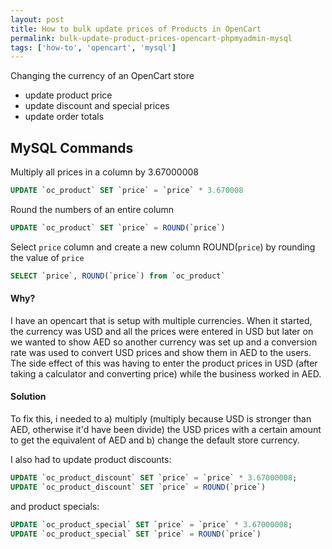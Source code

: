 ```yaml
---
layout: post
title: How to bulk update prices of Products in OpenCart
permalink: bulk-update-product-prices-opencart-phpmyadmin-mysql
tags: ['how-to', 'opencart', 'mysql']
---
```


Changing the currency of an OpenCart store

- update product price
- update discount and special prices
- update order totals

MySQL Commands
---
Multiply all prices in a column by 3.67000008
    
```sql
UPDATE `oc_product` SET `price` = `price` * 3.670008
```

Round the numbers of an entire column

```sql
UPDATE `oc_product` SET `price` = ROUND(`price`)
```
 
Select `price` column and create a new column ROUND(`price`) by rounding the value of `price`

```sql
SELECT `price`, ROUND(`price`) from `oc_product`
```

#### Why?
I have an opencart that is setup with multiple currencies. When it started, the currency was USD and all the prices were entered in USD but later on we wanted to show AED so another currency was set up and a conversion rate was used to convert USD prices and show them in AED to the users. The side effect of this was having to enter the product prices in USD (after taking a calculator and converting price) while the business worked in AED. 

#### Solution
To fix this, i needed to a) multiply (multiply because USD is stronger than AED, otherwise it'd have been divide) the USD prices with a certain amount to get the equivalent of AED and b) change the default store currency.

I also had to update product discounts:

```sql
UPDATE `oc_product_discount` SET `price` = `price` * 3.67000008;
UPDATE `oc_product_discount` SET `price` = ROUND(`price`)
```

and product specials:

```sql
UPDATE `oc_product_special` SET `price` = `price` * 3.67000008;
UPDATE `oc_product_special` SET `price` = ROUND(`price`)
```
